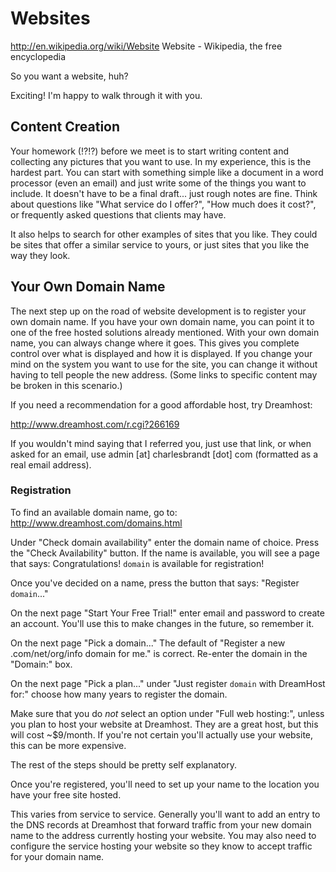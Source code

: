# Websites

http://en.wikipedia.org/wiki/Website
Website - Wikipedia, the free encyclopedia

So you want a website, huh?

Exciting! I'm happy to walk through it with you.

## Content Creation

Your homework (!?!?) before we meet is to start writing content and collecting any pictures that you want to use. In my experience, this is the hardest part. You can start with something simple like a document in a word processor (even an email) and just write some of the things you want to include. It doesn't have to be a final draft... just rough notes are fine. Think about questions like "What service do I offer?", "How much does it cost?", or frequently asked questions that clients may have.

It also helps to search for other examples of sites that you like. They could be sites that offer a similar service to yours, or just sites that you like the way they look.

## Your Own Domain Name

The next step up on the road of website development is to register your own domain name. If you have your own domain name, you can point it to one of the free hosted solutions already mentioned. With your own domain name, you can always change where it goes. This gives you complete control over what is displayed and how it is displayed. If you change your mind on the system you want to use for the site, you can change it without having to tell people the new address. (Some links to specific content may be broken in this scenario.)

If you need a recommendation for a good affordable host, try Dreamhost:

http://www.dreamhost.com/r.cgi?266169

If you wouldn't mind saying that I referred you, just use that link, or when asked for an email, use admin [at] charlesbrandt [dot] com (formatted as a real email address).

### Registration

To find an available domain name, go to:
http://www.dreamhost.com/domains.html

Under "Check domain availability" enter the domain name of choice. Press the "Check Availability" button.
If the name is available, you will see a page that says:
Congratulations! `domain` is available for registration!

Once you've decided on a name, press the button that says:
"Register `domain`..."

On the next page "Start Your Free Trial!" enter email and password to create an account. You'll use this to make changes in the future, so remember it.

On the next page "Pick a domain..." The default of "Register a new .com/net/org/info domain for me." is correct. Re-enter the domain in the "Domain:" box.

On the next page "Pick a plan..." under "Just register `domain` with DreamHost for:"
choose how many years to register the domain.

Make sure that you do _not_ select an option under "Full web hosting:", unless you plan to host your website at Dreamhost. They are a great host, but this will cost ~$9/month. If you're not certain you'll actually use your website, this can be more expensive.

The rest of the steps should be pretty self explanatory.

Once you're registered, you'll need to set up your name to the location you have your free site hosted.

This varies from service to service. Generally you'll want to add an entry to the DNS records at Dreamhost that forward traffic from your new domain name to the address currently hosting your website. You may also need to configure the service hosting your website so they know to accept traffic for your domain name.

